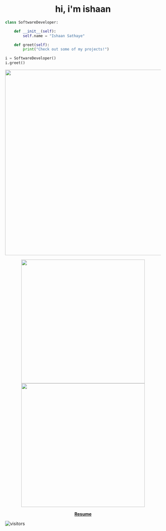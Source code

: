 <h1 align="center">hi, i'm ishaan</h1>

```python
class SoftwareDeveloper:

    def __init__(self):
        self.name = "Ishaan Sathaye"

    def greet(self):
        print("Check out some of my projects!")

i = SoftwareDeveloper()
i.greet()
```

<p align="center">
    <img src = "http://github-readme-streak-stats.herokuapp.com?user=ishaansathaye&theme=Javascript-dark&hide_border=true&date_format=M%20j%5B%2C%20Y%5D)" width = 600>
</p>

<p align="center">
    <img src = "https://github-readme-stats.vercel.app/api?username=ishaansathaye&show_icons=true&theme=dark&hide_border=true" width = 400>
    <img src = "https://github-readme-stats.vercel.app/api/top-langs/?username=ishaansathaye&layout=compact&theme=dark&hide_border=true" width = 400>
</p>

<!-- add link to resume static website -->
<p align="center">
    <a href="https://ishaansathaye-resume.vercel.app"><strong>Resume</strong></a>
</p>

![visitors](https://visitor-badge.laobi.icu/badge?page_id=ishaansathaye.ishaansathaye)

